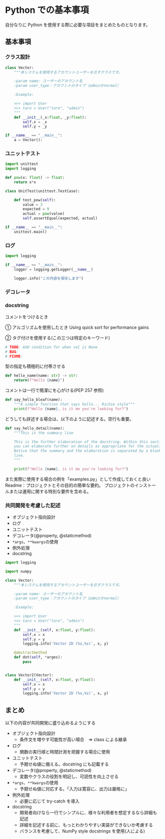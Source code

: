 # Python での基本事項

自分なりに Python を使用する際に必要な項目をまとめたものとなります。

## 基本事項

### クラス設計

```Python main.py
class Vector:
    """本システムを使用するアカウントユーザーを示すクラスです。

    :param name: ユーザーのアカウント名
    :param user_type：アカウントのタイプ（adminかnormal）

    :Example:

    >>> import User
    >>> taro = User("taro", "admin")
    """
    def __init__(_x:float, _y:float):
        self.x = _x
        self.y = _y

if __name__ == "__main__":
    a = Vector():

```

### ユニットテスト

```Python
import unittest
import logging

def pow(x: float) -> float:
    return x*x

class UnitTest(unittest.TestCase):

    def test_pow(self):
        value = 3
        expected = 9
        actual = pow(value)
        self.assertEqual(expected, actual)

if __name__ == "__main__":
    unittest.main()

```

### ログ

```Python
import logging

if __name__ == "__main__":
    logger = logging.getLogger(__name__)

    logger.info("この内容を保存します")

```

### デコレータ

### docstring

コメントをつけるとき

① アルゴリズムを使用したとき
Using quick sort for performance gains

② タグ付けを使用する(この三つは特定のキーワード)

```Python
# TODO: Add condition for when val is None
# BUG:
# FIXME:
```

型の指定も積極的に付帯させる

```Python
def hello_name(name: str) -> str:
    return(f"Hello {name}")
```

コメントは一行で簡潔にを心がける(PEP 257 参照)

```Python
def say_hello_bleaf(name):
    """A simple function that says hello... Richie style"""
    print(f"Hello {name}, is it me you're looking for?")
```

どうしても詳述する場合は、以下のように記述する。空行も重要。

```Python
def say_hello_detail(name):
    """This is the summary line

    This is the further elaboration of the docstring. Within this section,
    you can elaborate further on details as appropriate for the situation.
    Notice that the summary and the elaboration is separated by a blank new
    line.
    """

    print(f"Hello {name}, is it me you're looking for?")
```

また実際に使用する場合の例を「examples.py」として作成しておくと良い
Readme：プロジェクトとその目的の簡単な要約。
プロジェクトのインストールまたは運用に関する特別な要件を含める。

### 共同開発を考慮した記述

- オブジェクト指向設計
- ログ
- ユニットテスト
- デコレータ(@property, @staticmethod)
- `*args`、`**kwargs`の使用
- 例外処理
- docstring

```Python
import logging

import numpy

class Vector:
    """本システムを使用するアカウントユーザーを示すクラスです。

    :param name: ユーザーのアカウント名
    :param user_type：アカウントのタイプ（adminかnormal）

    :Example:

    >>> import User
    >>> taro = User("taro", "admin")
    """
    def __init__(self, x:float, y:float):
        self.x = x
        self.y = y
        logging.info('Vector 2D (%s,%s)', x, y)

    @abstractmethod
    def dot(self, *arges):
        pass


class Vector2(Vector):
    def __init__(self, x:float, y:float):
        self.x = x
        self.y = y
        logging.info('Vector 2D (%s,%s)', x, y)

```

## まとめ

以下の内容が共同開発に盛り込めるようにする

- オブジェクト指向設計
  - 条件文を増やす可能性が高い場合　=> class による継承
- ログ
  - 関数の実行順と時間計測を把握する場合に使用
- ユニットテスト
  - 予期せぬ値に備える。docstring にも記載する
- デコレータ(@property, @staticmethod)
  - 変数やクラスの役割を明記し、可読性を向上させる
- `*args`、`**kwargs`の使用
  - 予期せぬ値に対応する。「入力は寛容に、出力は厳格に」
- 例外処理
  - 必要に応じて try-catch を導入
- docstring
  - 開発者向けなら一行でシンプルに、様々な利用者を想定するなら詳細も記述
  - 詳細を記述する前に、もっとわかりやすい実装ができないか考慮する
  - バランスを考慮して、NumPy style docstrings を使用(人による)

